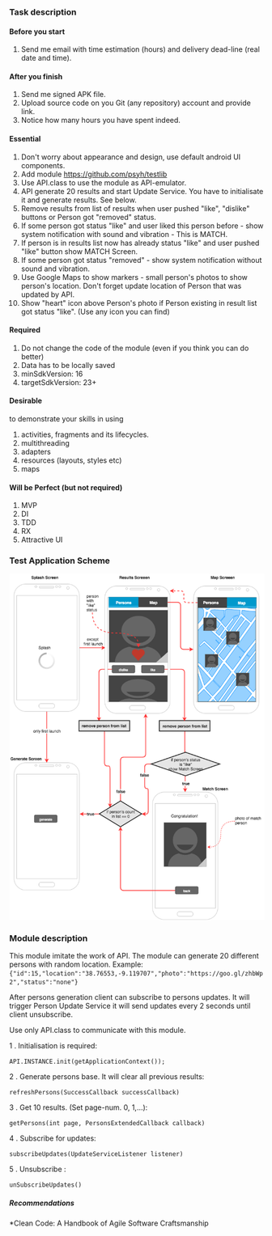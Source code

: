 ### Task description

#### Before you start
1. Send me email with time estimation (hours) and delivery dead-line (real date and time).

#### After you finish
1. Send me signed APK file.
3. Upload source code on you Git (any repository) account and provide link.
2. Notice how many hours you have spent indeed.

#### Essential
1. Don't worry about appearance and design, use default android UI components.
2. Add module https://github.com/psyh/testlib
3. Use API.class to use the module as API-emulator. 
4. API generate 20 results and start Update Service. You have to initialisate it and generate results. See below.
5. Remove results from list of results when user pushed "like", "dislike" buttons or Person got "removed" status.
6. If some person got status "like" and user liked this person before - show system notification with sound and vibration - This is MATCH. 
7. If person is in results list now has already status "like" and user pushed "like" button show MATCH Screen.
8. If some person got status "removed" - show system notification without sound and vibration. 
9. Use Google Maps to show markers - small person's photos to show person's location. Don't forget update location of Person that was updated by API.
10. Show "heart" icon above Person's photo if Person existing in result list got status "like". (Use any icon you can find)

#### Required
1. Do not change the code of the module (even if you think you can do better)
2. Data has to be locally saved
3. minSdkVersion: 16
4. targetSdkVersion: 23+

#### Desirable
to demonstrate your skills in using

1. activities, fragments and its lifecycles.
2. multithreading
3. adapters
4. resources (layouts, styles etc)
5. maps


#### Will be Perfect (but not required)
1. MVP
2. DI
2. TDD
3. RX
4. Attractive UI


### Test Application Scheme

![alt text](https://raw.githubusercontent.com/psyh/testlib/master/scheme.png "Test Scheme")

### Module description
This module imitate the work of API.
The module can generate 20 different persons with random location.
Example: ```{"id":15,"location":"38.76553,-9.119707","photo":"https://goo.gl/zhbWp2","status":"none"}```

After persons generation client can subscribe to persons updates. It will trigger Person Update Service it will send updates every 2 seconds until client unsubscribe.

Use only API.class to communicate with this module. 

 1 .  Initialisation is required:
```
API.INSTANCE.init(getApplicationContext());
```
 2 .  Generate persons base. It will clear all previous results:
```
refreshPersons(SuccessCallback successCallback)
```
 3 .  Get 10 results. (Set page-num. 0, 1,...):
```
getPersons(int page, PersonsExtendedCallback callback)
```
 4 .  Subscribe for updates:
```
subscribeUpdates(UpdateServiceListener listener)
```
 5 .  Unsubscribe :
```
unSubscribeUpdates()
```



##### Recommendations
*Clean Code: A Handbook of Agile Software Craftsmanship
